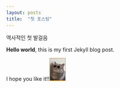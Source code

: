 ```yaml
---
layout: posts
title:  "첫 포스팅"
---
```


역사적인 첫 발걸음

**Hello world**, this is my first Jekyll blog post.

I hope you like it!!![](../images/Pastedimage20240713012934.png)